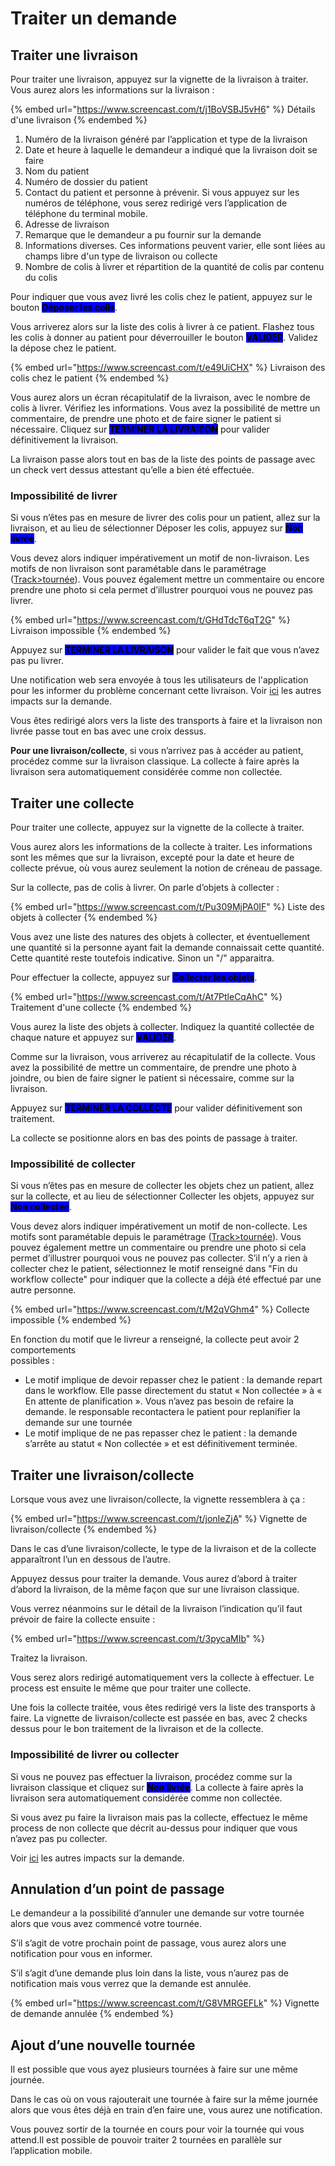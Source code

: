 # Traiter un demande

## Traiter une livraison

Pour traiter une livraison, appuyez sur la vignette de la livraison à traiter. Vous aurez alors les informations sur la livraison :

{% embed url="https://www.screencast.com/t/j1BoVSBJ5vH6" %}
Détails d'une livraison
{% endembed %}

1. Numéro de la livraison généré par l’application et type de la livraison
2. Date et heure à laquelle le demandeur a indiqué que la livraison doit se faire
3. Nom du patient
4. Numéro de dossier du patient
5. Contact du patient et personne à prévenir. Si vous appuyez sur les numéros de téléphone, vous serez redirigé vers l’application de téléphone du terminal mobile.
6. Adresse de livraison
7. Remarque que le demandeur a pu fournir sur la demande
8. Informations diverses. Ces informations peuvent varier, elle sont liées au champs libre d'un type de livraison ou collecte
9. Nombre de colis à livrer et répartition de la quantité de colis par contenu du colis

Pour indiquer que vous avez livré les colis chez le patient, appuyez sur le bouton <mark style="background-color:blue;">**Déposer les colis**</mark>.

Vous arriverez alors sur la liste des colis à livrer à ce patient. Flashez tous les colis à donner au patient pour déverrouiller le bouton <mark style="background-color:blue;">**VALIDER**</mark>. Validez la dépose chez le patient.

{% embed url="https://www.screencast.com/t/e49UiCHX" %}
Livraison des colis chez le patient
{% endembed %}

Vous aurez alors un écran récapitulatif de la livraison, avec le nombre de colis à livrer. Vérifiez les informations. Vous avez la possibilité de mettre un commentaire, de prendre une photo et de faire signer le patient si nécessaire. Cliquez sur <mark style="background-color:blue;">**TERMINER LA LIVRAISON**</mark> pour valider définitivement la livraison.

La livraison passe alors tout en bas de la liste des points de passage avec un check vert dessus attestant qu’elle a bien été effectuée.

### Impossibilité de livrer

Si vous n’êtes pas en mesure de livrer des colis pour un patient, allez sur la livraison, et au lieu de sélectionner Déposer les colis, appuyez sur <mark style="background-color:blue;">**Non livrée**</mark>.

Vous devez alors indiquer impérativement un motif de non-livraison. Les motifs de non livraison sont paramétable dans le paramétrage ([Track>tournée](../../parametrages/track/tournees.md)). Vous pouvez également mettre un commentaire ou encore prendre une photo si cela permet d’illustrer pourquoi vous ne pouvez pas livrer.

{% embed url="https://www.screencast.com/t/GHdTdcT6qT2G" %}
Livraison impossible
{% endembed %}

Appuyez sur <mark style="background-color:blue;">**TERMINER LA LIVRAISON**</mark> pour valider le fait que vous n’avez pas pu livrer.

Une notification web sera envoyée à tous les utilisateurs de l'application pour les informer du problème concernant cette livraison. Voir [ici](../fonctionnalites-web/demandes/suivre-le-traitement-dune-demande-de-livraison.md#livraison-non-livree) les autres impacts sur la demande.

Vous êtes redirigé alors vers la liste des transports à faire et la livraison non livrée passe tout en bas avec une croix dessus.

**Pour une livraison/collecte**, si vous n’arrivez pas à accéder au patient, procédez comme sur la livraison classique. La collecte à faire après la livraison sera automatiquement considérée comme non collectée.

## Traiter une collecte

Pour traiter une collecte, appuyez sur la vignette de la collecte à traiter.

Vous aurez alors les informations de la collecte à traiter. Les informations sont les mêmes que sur la livraison, excepté pour la date et heure de collecte prévue, où vous aurez seulement la notion de créneau de passage.

Sur la collecte, pas de colis à livrer. On parle d’objets à collecter :&#x20;

{% embed url="https://www.screencast.com/t/Pu309MjPA0IF" %}
Liste des objets à collecter
{% endembed %}

Vous avez une liste des natures des objets à collecter, et éventuellement une quantité si la personne ayant fait la demande connaissait cette quantité. Cette quantité reste toutefois indicative. Sinon un "/" apparaitra.

Pour effectuer la collecte, appuyez sur <mark style="background-color:blue;">**Collecter les objets**</mark>.

{% embed url="https://www.screencast.com/t/At7PtleCqAhC" %}
Traitement d'une collecte
{% endembed %}

Vous aurez la liste des objets à collecter. Indiquez la quantité collectée de chaque nature et appuyez sur <mark style="background-color:blue;">**VALIDER**</mark>.

Comme sur la livraison, vous arriverez au récapitulatif de la collecte. Vous avez la possibilité de mettre un commentaire, de prendre une photo à joindre, ou bien de faire signer le patient si nécessaire, comme sur la livraison.

Appuyez sur <mark style="background-color:blue;">**TERMINER LA COLLECTE**</mark> pour valider définitivement son traitement.

La collecte se positionne alors en bas des points de passage à traiter.

### Impossibilité de collecter

Si vous n’êtes pas en mesure de collecter les objets chez un patient, allez sur la collecte, et au lieu de sélectionner Collecter les objets, appuyez sur <mark style="background-color:blue;">**Non collectée**</mark>.

Vous devez alors indiquer impérativement un motif de non-collecte. Les motifs sont paramétable depuis le paramétrage ([Track>tournée](../../parametrages/track/tournees.md#collectes-livraisons)). Vous pouvez également mettre un commentaire ou prendre une photo si cela permet d’illustrer pourquoi vous ne pouvez pas collecter. S’il n’y a rien à collecter chez le patient, sélectionnez le motif renseigné dans "Fin du workflow collecte" pour indiquer que la collecte a déjà été effectué par une autre personne.

{% embed url="https://www.screencast.com/t/M2qVGhm4" %}
Collecte impossible
{% endembed %}

En fonction du motif que le livreur a renseigné, la collecte peut avoir 2 comportements \
possibles :

* Le motif implique de devoir repasser chez le patient : la demande repart dans le workflow. Elle passe directement du statut « Non collectée » à « En attente de planification ». Vous n’avez pas besoin de refaire la demande. le responsable recontactera le patient pour replanifier la demande sur une tournée
* Le motif implique de ne pas repasser chez le patient : la demande s’arrête au statut « Non collectée » et est définitivement terminée.

## Traiter une livraison/collecte

Lorsque vous avez une livraison/collecte, la vignette ressemblera à ça :

{% embed url="https://www.screencast.com/t/jonIeZjA" %}
Vignette de livraison/collecte
{% endembed %}

Dans le cas d’une livraison/collecte, le type de la livraison et de la collecte apparaîtront l’un en dessous de l’autre.

Appuyez dessus pour traiter la demande. Vous aurez d’abord à traiter d’abord la livraison, de la même façon que sur une livraison classique.

Vous verrez néanmoins sur le détail de la livraison l’indication qu’il faut prévoir de faire la collecte ensuite :&#x20;

{% embed url="https://www.screencast.com/t/3pycaMIb" %}

Traitez la livraison.

Vous serez alors redirigé automatiquement vers la collecte à effectuer. Le process est ensuite le même que pour traiter une collecte.

Une fois la collecte traitée, vous êtes redirigé vers la liste des transports à faire. La vignette de livraison/collecte est passée en bas, avec 2 checks dessus pour le bon traitement de la livraison et de la collecte.

### Impossibilité de livrer ou collecter

Si vous ne pouvez pas effectuer la livraison, procédez comme sur la livraison classique et cliquez sur <mark style="background-color:blue;">**Non livrée**</mark>. La collecte à faire après la livraison sera automatiquement considérée comme non collectée.

Si vous avez pu faire la livraison mais pas la collecte, effectuez le même process de non collecte que décrit au-dessus pour indiquer que vous n’avez pas pu collecter.&#x20;

Voir [ici](../fonctionnalites-web/demandes/suivre-le-traitement-dune-demande-de-livraison-collecte.md) les autres impacts sur la demande.

## Annulation d’un point de passage

Le demandeur a la possibilité d’annuler une demande sur votre tournée alors que vous avez commencé votre tournée.

S’il s’agit de votre prochain point de passage, vous aurez alors une notification pour vous en informer.

S’il s’agit d’une demande plus loin dans la liste, vous n’aurez pas de notification mais vous verrez que la demande est annulée.

{% embed url="https://www.screencast.com/t/G8VMRGEFLk" %}
Vignette de demande annulée
{% endembed %}

## Ajout d’une nouvelle tournée

Il est possible que vous ayez plusieurs tournées à faire sur une même journée.

Dans le cas où on vous rajouterait une tournée à faire sur la même journée alors que vous êtes déjà en train d’en faire une, vous aurez une notification.

Vous pouvez sortir de la tournée en cours pour voir la tournée qui vous attend.Il est possible de pouvoir traiter 2 tournées en parallèle sur l’application mobile.
